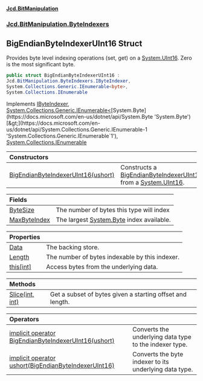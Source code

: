 #### [Jcd.BitManipulation](index.md 'index')
### [Jcd.BitManipulation.ByteIndexers](Jcd.BitManipulation.ByteIndexers.md 'Jcd.BitManipulation.ByteIndexers')

## BigEndianByteIndexerUInt16 Struct

Provides byte level indexing operations (set, get) on a [System.UInt16](https://docs.microsoft.com/en-us/dotnet/api/System.UInt16 'System.UInt16'). Zero is the most significant byte.

```csharp
public struct BigEndianByteIndexerUInt16 :
Jcd.BitManipulation.ByteIndexers.IByteIndexer,
System.Collections.Generic.IEnumerable<byte>,
System.Collections.IEnumerable
```

Implements [IByteIndexer](Jcd.BitManipulation.ByteIndexers.IByteIndexer.md 'Jcd.BitManipulation.ByteIndexers.IByteIndexer'), [System.Collections.Generic.IEnumerable&lt;](https://docs.microsoft.com/en-us/dotnet/api/System.Collections.Generic.IEnumerable-1 'System.Collections.Generic.IEnumerable`1')[System.Byte](https://docs.microsoft.com/en-us/dotnet/api/System.Byte 'System.Byte')[&gt;](https://docs.microsoft.com/en-us/dotnet/api/System.Collections.Generic.IEnumerable-1 'System.Collections.Generic.IEnumerable`1'), [System.Collections.IEnumerable](https://docs.microsoft.com/en-us/dotnet/api/System.Collections.IEnumerable 'System.Collections.IEnumerable')

| Constructors | |
| :--- | :--- |
| [BigEndianByteIndexerUInt16(ushort)](Jcd.BitManipulation.ByteIndexers.BigEndianByteIndexerUInt16.BigEndianByteIndexerUInt16(ushort).md 'Jcd.BitManipulation.ByteIndexers.BigEndianByteIndexerUInt16.BigEndianByteIndexerUInt16(ushort)') | Constructs a [BigEndianByteIndexerUInt16](Jcd.BitManipulation.ByteIndexers.BigEndianByteIndexerUInt16.md 'Jcd.BitManipulation.ByteIndexers.BigEndianByteIndexerUInt16') from a [System.UInt16](https://docs.microsoft.com/en-us/dotnet/api/System.UInt16 'System.UInt16'). |

| Fields                                                                                                                                                                 |                                                                                                                   |
|:-----------------------------------------------------------------------------------------------------------------------------------------------------------------------|:------------------------------------------------------------------------------------------------------------------|
| [ByteSize](Jcd.BitManipulation.ByteIndexers.BigEndianByteIndexerUInt16.ByteSize.md 'Jcd.BitManipulation.ByteIndexers.BigEndianByteIndexerUInt16.ByteSize')             | The number of bytes this type will index                                                                          |
| [MaxByteIndex](Jcd.BitManipulation.ByteIndexers.BigEndianByteIndexerUInt16.MaxByteIndex.md 'Jcd.BitManipulation.ByteIndexers.BigEndianByteIndexerUInt16.MaxByteIndex') | The largest [System.Byte](https://docs.microsoft.com/en-us/dotnet/api/System.Byte 'System.Byte') index available. |

| Properties                                                                                                                                                    |                                                |
|:--------------------------------------------------------------------------------------------------------------------------------------------------------------|:-----------------------------------------------|
| [Data](Jcd.BitManipulation.ByteIndexers.BigEndianByteIndexerUInt16.Data.md 'Jcd.BitManipulation.ByteIndexers.BigEndianByteIndexerUInt16.Data')                | The backing store.                             |
| [Length](Jcd.BitManipulation.ByteIndexers.BigEndianByteIndexerUInt16.Length.md 'Jcd.BitManipulation.ByteIndexers.BigEndianByteIndexerUInt16.Length')          | The number of bytes indexable by this indexer. |
| [this[int]](Jcd.BitManipulation.ByteIndexers.BigEndianByteIndexerUInt16.this[int].md 'Jcd.BitManipulation.ByteIndexers.BigEndianByteIndexerUInt16.this[int]') | Access bytes from the underlying data.         |

| Methods | |
| :--- | :--- |
| [Slice(int, int)](Jcd.BitManipulation.ByteIndexers.BigEndianByteIndexerUInt16.Slice(int,int).md 'Jcd.BitManipulation.ByteIndexers.BigEndianByteIndexerUInt16.Slice(int, int)') | Get a subset of bytes given a starting offset and length. |

| Operators | |
| :--- | :--- |
| [implicit operator BigEndianByteIndexerUInt16(ushort)](Jcd.BitManipulation.ByteIndexers.BigEndianByteIndexerUInt16.op_ImplicitJcd.BitManipulation.ByteIndexers.BigEndianByteIndexerUInt16(ushort).md 'Jcd.BitManipulation.ByteIndexers.BigEndianByteIndexerUInt16.op_Implicit Jcd.BitManipulation.ByteIndexers.BigEndianByteIndexerUInt16(ushort)') | Converts the underlying data type to the indexer type. |
| [implicit operator ushort(BigEndianByteIndexerUInt16)](Jcd.BitManipulation.ByteIndexers.BigEndianByteIndexerUInt16.op_Implicitushort(Jcd.BitManipulation.ByteIndexers.BigEndianByteIndexerUInt16).md 'Jcd.BitManipulation.ByteIndexers.BigEndianByteIndexerUInt16.op_Implicit ushort(Jcd.BitManipulation.ByteIndexers.BigEndianByteIndexerUInt16)') | Converts the byte indexer to its underlying data type. |
